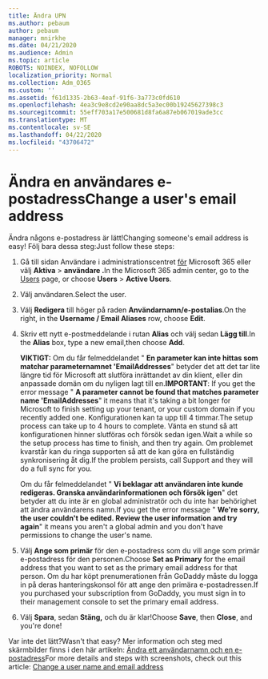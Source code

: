 ```yaml
---
title: Ändra UPN
ms.author: pebaum
author: pebaum
manager: mnirkhe
ms.date: 04/21/2020
ms.audience: Admin
ms.topic: article
ROBOTS: NOINDEX, NOFOLLOW
localization_priority: Normal
ms.collection: Adm_O365
ms.custom: ''
ms.assetid: f61d1335-2b63-4eaf-91f6-3a773c0fd610
ms.openlocfilehash: 4ea3c9e8cd2e90aa8dc5a3ec00b19245627398c3
ms.sourcegitcommit: 55eff703a17e500681d8fa6a87eb067019ade3cc
ms.translationtype: MT
ms.contentlocale: sv-SE
ms.lasthandoff: 04/22/2020
ms.locfileid: "43706472"
---
```

# <a name="change-a-users-email-address"></a><span data-ttu-id="84d5d-102">Ändra en användares e-postadress</span><span class="sxs-lookup"><span data-stu-id="84d5d-102">Change a user's email address</span></span>

<span data-ttu-id="84d5d-103">Ändra någons e-postadress är lätt!</span><span class="sxs-lookup"><span data-stu-id="84d5d-103">Changing someone's email address is easy!</span></span> <span data-ttu-id="84d5d-104">Följ bara dessa steg:</span><span class="sxs-lookup"><span data-stu-id="84d5d-104">Just follow these steps:</span></span>
  
1. <span data-ttu-id="84d5d-105">Gå till sidan Användare i administrationscentret [för](https://go.microsoft.com/fwlink/p/?linkid=834822) Microsoft 365 eller välj **Aktiva** \> **användare .**</span><span class="sxs-lookup"><span data-stu-id="84d5d-105">In the Microsoft 365 admin center, go to the [Users](https://go.microsoft.com/fwlink/p/?linkid=834822) page, or choose **Users** \> **Active Users**.</span></span>
    
2. <span data-ttu-id="84d5d-106">Välj användaren.</span><span class="sxs-lookup"><span data-stu-id="84d5d-106">Select the user.</span></span>
    
3. <span data-ttu-id="84d5d-107">Välj **Redigera** till höger på raden **Användarnamn/e-postalias**.</span><span class="sxs-lookup"><span data-stu-id="84d5d-107">On the right, in the **Username / Email Aliases** row, choose **Edit**.</span></span>
    
4. <span data-ttu-id="84d5d-108">Skriv ett nytt e-postmeddelande i rutan **Alias** och välj sedan **Lägg till**.</span><span class="sxs-lookup"><span data-stu-id="84d5d-108">In the **Alias** box, type a new email,then choose **Add**.</span></span>
    
    <span data-ttu-id="84d5d-109">**VIKTIGT:** Om du får felmeddelandet " **En parameter kan inte hittas som matchar parameternamnet 'EmailAddresses**" betyder det att det tar lite längre tid för Microsoft att slutföra inrättandet av din klient, eller din anpassade domän om du nyligen lagt till en.</span><span class="sxs-lookup"><span data-stu-id="84d5d-109">**IMPORTANT**: If you get the error message " **A parameter cannot be found that matches parameter name 'EmailAddresses**" it means that it's taking a bit longer for Microsoft to finish setting up your tenant, or your custom domain if you recently added one.</span></span> <span data-ttu-id="84d5d-110">Konfigurationen kan ta upp till 4 timmar.</span><span class="sxs-lookup"><span data-stu-id="84d5d-110">The setup process can take up to 4 hours to complete.</span></span> <span data-ttu-id="84d5d-111">Vänta en stund så att konfigurationen hinner slutföras och försök sedan igen.</span><span class="sxs-lookup"><span data-stu-id="84d5d-111">Wait a while so the setup process has time to finish, and then try again.</span></span> <span data-ttu-id="84d5d-112">Om problemet kvarstår kan du ringa supporten så att de kan göra en fullständig synkronisering åt dig.</span><span class="sxs-lookup"><span data-stu-id="84d5d-112">If the problem persists, call Support and they will do a full sync for you.</span></span>
    
    <span data-ttu-id="84d5d-113">Om du får felmeddelandet " **Vi beklagar att användaren inte kunde redigeras. Granska användarinformationen och försök igen**" det betyder att du inte är en global administratör och du inte har behörighet att ändra användarens namn.</span><span class="sxs-lookup"><span data-stu-id="84d5d-113">If you get the error message " **We're sorry, the user couldn't be edited. Review the user information and try again**" it means you aren't a global admin and you don't have permissions to change the user's name.</span></span>
    
5. <span data-ttu-id="84d5d-114">Välj **Ange som primär** för den e-postadress som du vill ange som primär e-postadress för den personen.</span><span class="sxs-lookup"><span data-stu-id="84d5d-114">Choose **Set as Primary** for the email address that you want to set as the primary email address for that person.</span></span> <span data-ttu-id="84d5d-115">Om du har köpt prenumerationen från GoDaddy måste du logga in på deras hanteringskonsol för att ange den primära e-postadressen.</span><span class="sxs-lookup"><span data-stu-id="84d5d-115">If you purchased your subscription from GoDaddy, you must sign in to their management console to set the primary email address.</span></span> 
    
6. <span data-ttu-id="84d5d-116">Välj **Spara**, sedan **Stäng,** och du är klar!</span><span class="sxs-lookup"><span data-stu-id="84d5d-116">Choose **Save**, then **Close**, and you're done!</span></span>
    
<span data-ttu-id="84d5d-117">Var inte det lätt?</span><span class="sxs-lookup"><span data-stu-id="84d5d-117">Wasn't that easy?</span></span> <span data-ttu-id="84d5d-118">Mer information och steg med skärmbilder finns i den här artikeln: [Ändra ett användarnamn och en e-postadress](https://docs.microsoft.com/office365/admin/add-users/change-a-user-name-and-email-address)</span><span class="sxs-lookup"><span data-stu-id="84d5d-118">For more details and steps with screenshots, check out this article: [Change a user name and email address](https://docs.microsoft.com/office365/admin/add-users/change-a-user-name-and-email-address)</span></span>
  

